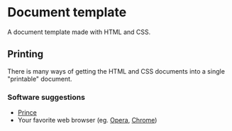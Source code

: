 # Document template

A document template made with HTML and CSS.

## Printing

There is many ways of getting the HTML and CSS documents into a single "printable" document. 

### Software suggestions
* [Prince](http://princexml.com)
* Your favorite web browser (eg. [Opera](http://opera.com/), [Chrome](http://google.com/chrome/))